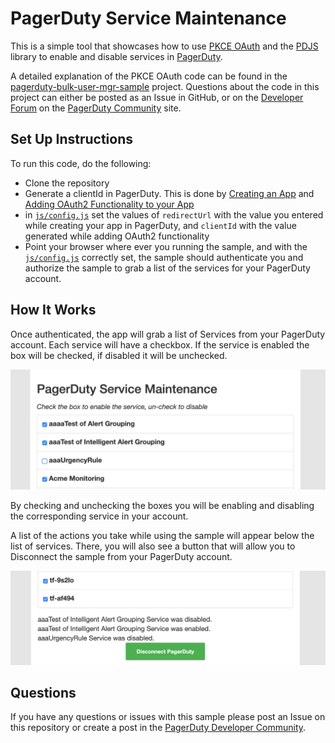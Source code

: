 # PagerDuty Service Maintenance

This is a simple tool that showcases how to use [PKCE OAuth](https://v2.developer.pagerduty.com/docs/oauth-2-functionality-pkce) and the [PDJS](https://github.com/PagerDuty/pdjs) library to enable and disable services in [PagerDuty](https://www.pagerduty.com/).

A detailed explanation of the PKCE OAuth code can be found in the [pagerduty-bulk-user-mgr-sample](https://github.com/PagerDuty/pagerduty-bulk-user-mgr-sample#pkce-oauth-sample) project. Questions about the code in this project can either be posted as an Issue in GitHub, or on the [Developer Forum](https://community.pagerduty.com/c/dev/7) on the [PagerDuty Community](https://community.pagerduty.com/) site.

## Set Up Instructions
To run this code, do the following:
* Clone the repository
* Generate a clientId in PagerDuty. This is done by [Creating an App](https://v2.developer.pagerduty.com/v2/docs/how-to-build-an-app) and [Adding OAuth2 Functionality to your App](https://v2.developer.pagerduty.com/docs/oauth-2-functionality#section-add-oauth-2-functionality-to-your-app)
* in [`js/config.js`](js/config.js) set the values of `redirectUrl` with the value you entered while creating your app in PagerDuty, and `clientId` with the value generated while adding OAuth2 functionality
* Point your browser where ever you running the sample, and with the [`js/config.js`](js/config.js) correctly set, the sample should authenticate you and authorize the sample to grab a list of the services for your PagerDuty account. 

## How It Works
Once authenticated, the app will grab a list of Services from your PagerDuty account. Each service will have a checkbox. If the service is enabled the box will be checked, if disabled it will be unchecked. 

![PagerDuty Service Maintenance Service List](img/service-maintenance.png)

By checking and unchecking the boxes you will be enabling and disabling the corresponding service in your account. 

A list of the actions you take while using the sample will appear below the list of services. There, you will also see a button that will allow you to Disconnect the sample from your PagerDuty account. 

![PagerDuty Service Maintenance Action Log and Disconnect Button](img/list-actions.png)

## Questions
If you have any questions or issues with this sample please post an Issue on this repository or create a post in the [PagerDuty Developer Community](https://community.pagerduty.com/c/dev/?utm_source=web&utm_campaign=dev_top_nav&utm_medium=a).